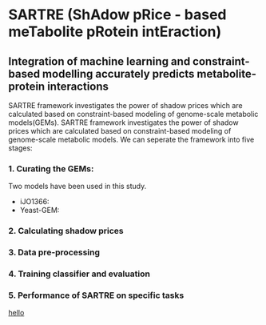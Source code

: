 # SARTRE (ShAdow pRice - based meTabolite pRotein intEraction)
## Integration of machine learning and constraint-based modelling accurately predicts metabolite-protein interactions

SARTRE framework investigates the power of shadow prices which are calculated based on constraint-based modeling of genome-scale metabolic models(GEMs). SARTRE framework investigates the power of shadow prices which are calculated based on constraint-based modeling of genome-scale metabolic models. We can seperate the framework into five stages:

### 1. Curating the GEMs:
Two models have been used in this study. 
- iJO1366:
- Yeast-GEM:

### 2. Calculating shadow prices

### 3. Data pre-processing

### 4. Training classifier and evaluation

### 5. Performance of SARTRE on specific tasks  





[hello](https://www.google.com/)
